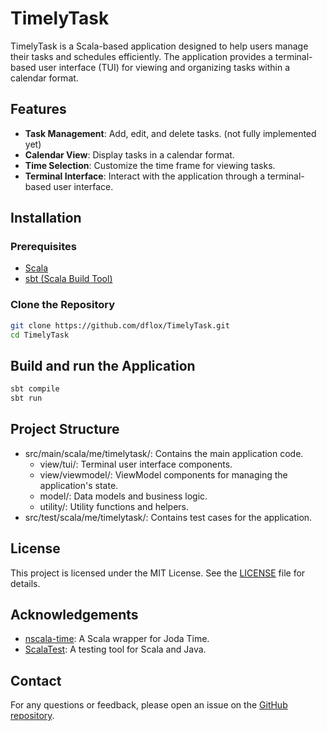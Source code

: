 # TimelyTask

TimelyTask is a Scala-based application designed to help users manage their tasks and schedules efficiently. The application provides a terminal-based user interface (TUI) for viewing and organizing tasks within a calendar format.

## Features

- **Task Management**: Add, edit, and delete tasks. (not fully implemented yet)
- **Calendar View**: Display tasks in a calendar format.
- **Time Selection**: Customize the time frame for viewing tasks.
- **Terminal Interface**: Interact with the application through a terminal-based user interface.

## Installation

### Prerequisites

- [Scala](https://www.scala-lang.org/download/)
- [sbt (Scala Build Tool)](https://www.scala-sbt.org/download.html)

### Clone the Repository

```sh
git clone https://github.com/dflox/TimelyTask.git
cd TimelyTask
````
## Build and run the Application

```sh
sbt compile
sbt run
````

## Project Structure
- src/main/scala/me/timelytask/: Contains the main application code.
  - view/tui/: Terminal user interface components.
  - view/viewmodel/: ViewModel components for managing the application's state.
  - model/: Data models and business logic.
  - utility/: Utility functions and helpers.
- src/test/scala/me/timelytask/: Contains test cases for the application.

## License

This project is licensed under the MIT License. See the [LICENSE](https://github.com/UnKompetent/TimelyTask/blob/main/LICENSE) file for details.

## Acknowledgements

- [nscala-time](https://github.com/nscala-time/nscala-time): A Scala wrapper for Joda Time.
- [ScalaTest](https://www.scalatest.org/): A testing tool for Scala and Java.

## Contact

For any questions or feedback, please open an issue on the [GitHub repository](https://github.com/UnKompetent/TimelyTask/issues).
